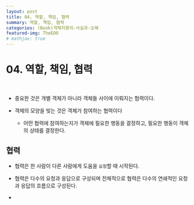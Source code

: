 ```yaml
---
layout: post
title: 04. 역할, 책임, 협력
summary: 역할, 책임, 협력
categories: (Book)객체지향의-사실과-오해
featured-img: TheEOO
# mathjax: true
---
```




# 04. 역할, 책임, 협력

<br>

- 중요한 것은 개별 객체가 아니라 객체들 사이에 이뤄지는 협력이다.

- 객체의 모양을 빚는 것은 객체가 참여하는 협력이다
  - 어떤 협력에 참여하는지가 객체에 필요한 행동을 결정하고, 필요한 행동이 객체의 상태를 결정한다.

## 협력

- 협력은 한 사람이 다른 사람에게 도움을 `요청`할 때 시작된다.

- 협력은 다수의 요청과 응답으로 구성되며 전체적으로 협력은 다수의 연쇄적인 요청과 응답의 흐름으로 구성된다.

- 

